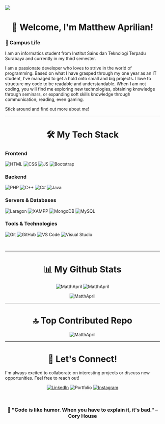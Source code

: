 <img src="https://cdna.artstation.com/p/assets/images/images/060/460/880/original/pixel-jeff-chill-mario-2023-2.gif?1678633376">

<div align="center">
    <h1>👋 Welcome, I'm Matthew Aprilian!</h1>
</div>

### 🏫 Campus Life
I am an informatics student from Institut Sains dan Teknologi Terpadu Surabaya and currently in my third semester. 

I am a passionate developer who loves to strive in the world of programming. Based on what I have grasped through my one year as an IT student, I've managed to get a hold onto small and big projects. I love to structure my code to be readable and understandable. When I am not coding, you will find me exploring new technologies, obtaining knowledge through seminars, or expanding soft skills knowledge through communication, reading, even gaming. 

Stick around and find out more about me!

---

<div align="center" >
<h1>🛠️ My Tech Stack</h1>
</div>

### **Frontend**
![HTML](https://img.shields.io/badge/-html-E34F26?&style=for-the-badge&logo=html&logoColor=white)
![CSS](https://img.shields.io/badge/-css-1572B6?&style=for-the-badge&logo=css&logoColor=white)
![JS](https://img.shields.io/badge/-javascript-F7DF1E?&style=for-the-badge&logo=javascript&logoColor=black)
![Bootstrap](https://img.shields.io/badge/-Bootstrap-7952B3?&style=for-the-badge&logo=bootstrap&logoColor=white)

### **Backend**
![PHP](https://img.shields.io/badge/PHP-777BB4?style=for-the-badge&logo=php&logoColor=white)
![C++](https://img.shields.io/badge/C%2B%2B-00599C?style=for-the-badge&logo=cplusplus&logoColor=white)
![C#](https://img.shields.io/badge/C%23-512BD4?style=for-the-badge&logo=csharp&logoColor=white)
![Java](https://img.shields.io/badge/-Java-007396?&style=for-the-badge&logo=java&logoColor=white)

### **Servers & Databases**
![Laragon](https://img.shields.io/badge/Laragon-0E78E2?style=for-the-badge&logo=laragon&logoColor=white)
![XAMPP](https://img.shields.io/badge/XAMPP-FB7A24?style=for-the-badge&logo=xampp&logoColor=white)
![MongoDB](https://img.shields.io/badge/-MongoDB-white?&style=for-the-badge&logo=mongodb&logoColor=47A248)
![MySQL](https://img.shields.io/badge/-MySQL-4479A1?&style=for-the-badge&logo=mysql&logoColor=white)

### **Tools & Technologies**
![Git](https://img.shields.io/badge/-Git-F05032?&style=for-the-badge&logo=git&logoColor=white)
![GitHub](https://img.shields.io/badge/GitHub-181717?style=for-the-badge&logo=github&logoColor=white)
![VS Code](https://img.shields.io/badge/VS_Code-007ACC?style=for-the-badge&logo=visualstudiocode&logoColor=white)
![Visual Studio](https://img.shields.io/badge/Visual_Studio-5C2D91?style=for-the-badge&logo=visualstudio&logoColor=white)

<br>

---

<h1 align="center"> 📊 My Github Stats </h1>
<div align=center>
    <img src="https://github-readme-stats.vercel.app/api?username=MatthApril&show_icons=true&locale=en" alt="MatthApril" />
    <img src="https://github-readme-stats.vercel.app/api/top-langs?username=MatthApril&show_icons=true&locale=en&layout=compact" alt="MatthApril" />
</div>

<p align="center">
    <img src="https://github-profile-trophy.vercel.app/?username=MatthApril" alt="MatthApril"/>
</p>

---

<h1 align="center">🔝 Top Contributed Repo</h1>
<p align="center">
    <img src="https://github-contributor-stats.vercel.app/api?username=MatthApril&limit=5&theme=dark&combine_all_yearly_contributions=true" alt="MatthApril"/>
</p>

---

<h1 align="center">🤝 Let's Connect! </h1>

I'm always excited to collaborate on interesting projects or discuss new opportunities. Feel free to reach out!

<div align="center">

[![LinkedIn](https://img.shields.io/badge/LinkedIn-0077B5?style=for-the-badge&logo=linkedin&logoColor=white)](https://linkedin.com)
![Portfolio](https://img.shields.io/badge/Portfolio-FF5722?style=for-the-badge&logo=google-chrome&logoColor=white)
[![Instagram](https://img.shields.io/badge/Instagram-E4405F?style=for-the-badge&logo=instagram&logoColor=white)](https://www.instagram.com/mattaprilian)

</div>
<br>
<div align="center">
  
### 💬 "Code is like humor. When you have to explain it, it's bad." – Cory House

</div>
